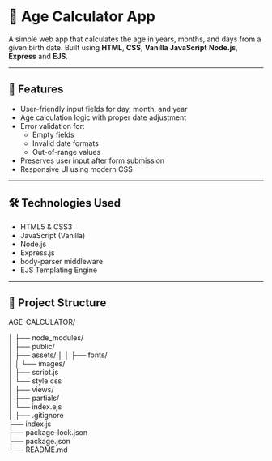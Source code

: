 # 🧮 Age Calculator App

A simple web app that calculates the age in years, months, and days from a given birth date. Built using **HTML**, **CSS**, **Vanilla JavaScript** **Node.js**, **Express** and **EJS**.

---

## 🚀 Features

- User-friendly input fields for day, month, and year
- Age calculation logic with proper date adjustment
- Error validation for:
  - Empty fields
  - Invalid date formats
  - Out-of-range values
- Preserves user input after form submission
- Responsive UI using modern CSS

---

## 🛠️ Technologies Used

- HTML5 & CSS3
- JavaScript (Vanilla)
- Node.js
- Express.js
- body-parser middleware
- EJS Templating Engine

---

## 📁 Project Structure
AGE-CALCULATOR/

│
├── node_modules/                 
│
├── public/                       
│   ├── assets/
│   │   ├── fonts/              
│   │   └── images/       
│   ├── script.js                 
│   └── style.css             
│
├── views/                       
│   ├── partials/              
│   └── index.ejs               
│
├── .gitignore                    
├── index.js                   
├── package-lock.json           
├── package.json                 
└── README.md                   
